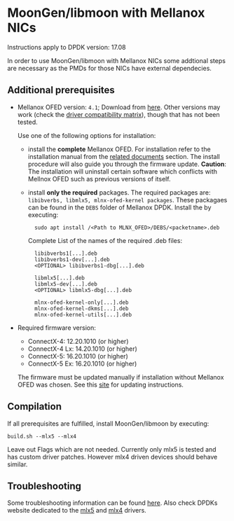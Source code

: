 MoonGen/libmoon with Mellanox NICs
==================================

Instructions apply to DPDK version: 17.08

In order to use MoonGen/libmoon with Mellanox NICs some addtional steps are necessary as the PMDs for those NICs have external dependecies.

Additional prerequisites
------------------------

 - Mellanox OFED version: ``4.1``; Download from [here](http://www.mellanox.com/page/products_dyn?product_family=26&mtag=linux). Other versions may work (check the [driver compatibility matrix](http://www.mellanox.com/page/mlnx_ofed_matrix?mtag=linux_sw_drivers)), though that has not been tested.
	
	Use one of the following options for installation:

	- install the **complete** Mellanox OFED. For installation refer to the installation manual from the [related documents](http://www.mellanox.com/page/products_dyn?product_family=26&mtag=linux) section. The install procedure will also guide you through the firmware update. **Caution**: The installation will uninstall certain software which conflicts with Mellnox OFED such as previous versions of itself.

	- install **only the required** packages. The required packages are: ``libibverbs, libmlx5, mlnx-ofed-kernel packages``. These packagaes can be found in the ``DEBS`` folder of Mellanox DPDK. Install the by executing:

			sudo apt install /<Path to MLNX_OFED>/DEBS/<packetname>.deb 

		Complete List of the names of the required .deb files:
	
			libibverbs1[...].deb
			libibverbs1-dev[...].deb
			<OPTIONAL> libibverbs1-dbg[...].deb
		
			libmlx5[...].deb
			libmlx5-dev[...].deb
			<OPTIONAL> libmlx5-dbg[...].deb
		
			mlnx-ofed-kernel-only[...].deb
			mlnx-ofed-kernel-dkms[...].deb
			mlnx-ofed-kernel-utils[...].deb
		
 
 - Required firmware version:
	- ConnectX-4: 12.20.1010 (or higher)
	- ConnectX-4 Lx: 14.20.1010 (or higher)
	- ConnectX-5: 16.20.1010 (or higher)
	- ConnectX-5 Ex: 16.20.1010 (or higher)

	The firmware must be updated manually if installation without Mellanox OFED was chosen. See this [site](http://www.mellanox.com/page/firmware_HCA_FW_update) for updating instructions.
	
	


Compilation
-----------

If all prerequisites are fulfilled, install MoonGen/libmoon by executing:

	build.sh --mlx5 --mlx4

Leave out Flags which are not needed. Currently only mlx5 is tested and has custom driver patches. However mlx4 driven devices should behave similar.


Troubleshooting
---------------

Some troubleshooting information can be found [here](https://community.mellanox.com/docs/DOC-2688). Also check DPDKs website dedicated to the [mlx5](http://dpdk.org/doc/guides/nics/mlx5.html) and [mlx4](http://dpdk.org/doc/guides/nics/mlx4.html) drivers.

